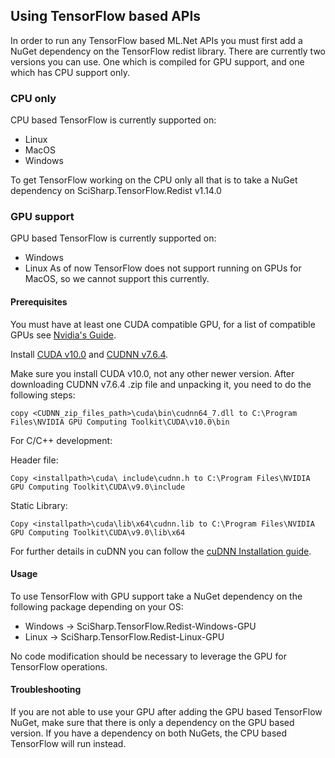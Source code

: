 ## Using TensorFlow based APIs
In order to run any TensorFlow based ML.Net APIs you must first add a NuGet dependency 
on the TensorFlow redist library. There are currently two versions you can use. One which is 
compiled for GPU support, and one which has CPU support only.

### CPU only
CPU based TensorFlow is currently supported on:
* Linux
* MacOS
* Windows

To get TensorFlow working on the CPU only all that is to take a NuGet dependency on
SciSharp.TensorFlow.Redist v1.14.0

### GPU support
GPU based TensorFlow is currently supported on:
* Windows
* Linux
As of now TensorFlow does not support running on GPUs for MacOS, so we cannot support this currently.

#### Prerequisites
You must have at least one CUDA compatible GPU, for a list of compatible GPUs see
[Nvidia's Guide](https://developer.nvidia.com/cuda-gpus).

Install [CUDA v10.0](https://developer.nvidia.com/cuda-10.0-download-archive) and [CUDNN v7.6.4](https://developer.nvidia.com/rdp/cudnn-download). 

Make sure you install CUDA v10.0, not any other newer version.
After downloading CUDNN v7.6.4 .zip file and unpacking it, you need to do the following steps:

`copy <CUDNN_zip_files_path>\cuda\bin\cudnn64_7.dll to C:\Program Files\NVIDIA GPU Computing Toolkit\CUDA\v10.0\bin`

For C/C++ development:

Header file:

`Copy <installpath>\cuda\ include\cudnn.h to C:\Program Files\NVIDIA GPU Computing Toolkit\CUDA\v9.0\include`

Static Library: 

`Copy <installpath>\cuda\lib\x64\cudnn.lib to C:\Program Files\NVIDIA GPU Computing Toolkit\CUDA\v9.0\lib\x64`

For further details in cuDNN you can follow the [cuDNN Installation guide](https://docs.nvidia.com/deeplearning/sdk/cudnn-install/index.html#installwindows).

#### Usage
To use TensorFlow with GPU support take a NuGet dependency on the following package depending on your OS:

* Windows -> SciSharp.TensorFlow.Redist-Windows-GPU
* Linux -> SciSharp.TensorFlow.Redist-Linux-GPU

No code modification should be necessary to leverage the GPU for TensorFlow operations.

#### Troubleshooting
If you are not able to use your GPU after adding the GPU based TensorFlow NuGet,
make sure that there is only a dependency on the GPU based version. If you have
a dependency on both NuGets, the CPU based TensorFlow will run instead.
